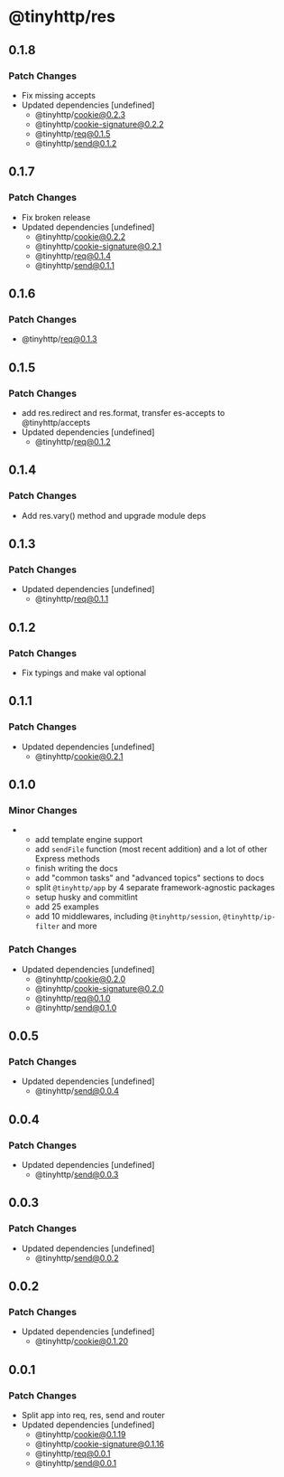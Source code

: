 # @tinyhttp/res

## 0.1.8

### Patch Changes

- Fix missing accepts
- Updated dependencies [undefined]
  - @tinyhttp/cookie@0.2.3
  - @tinyhttp/cookie-signature@0.2.2
  - @tinyhttp/req@0.1.5
  - @tinyhttp/send@0.1.2

## 0.1.7

### Patch Changes

- Fix broken release
- Updated dependencies [undefined]
  - @tinyhttp/cookie@0.2.2
  - @tinyhttp/cookie-signature@0.2.1
  - @tinyhttp/req@0.1.4
  - @tinyhttp/send@0.1.1

## 0.1.6

### Patch Changes

- @tinyhttp/req@0.1.3

## 0.1.5

### Patch Changes

- add res.redirect and res.format, transfer es-accepts to @tinyhttp/accepts
- Updated dependencies [undefined]
  - @tinyhttp/req@0.1.2

## 0.1.4

### Patch Changes

- Add res.vary() method and upgrade module deps

## 0.1.3

### Patch Changes

- Updated dependencies [undefined]
  - @tinyhttp/req@0.1.1

## 0.1.2

### Patch Changes

- Fix typings and make val optional

## 0.1.1

### Patch Changes

- Updated dependencies [undefined]
  - @tinyhttp/cookie@0.2.1

## 0.1.0

### Minor Changes

- - add template engine support
  - add `sendFile` function (most recent addition) and a lot of other Express methods
  - finish writing the docs
  - add "common tasks" and "advanced topics" sections to docs
  - split `@tinyhttp/app` by 4 separate framework-agnostic packages
  - setup husky and commitlint
  - add 25 examples
  - add 10 middlewares, including `@tinyhttp/session`, `@tinyhttp/ip-filter` and more

### Patch Changes

- Updated dependencies [undefined]
  - @tinyhttp/cookie@0.2.0
  - @tinyhttp/cookie-signature@0.2.0
  - @tinyhttp/req@0.1.0
  - @tinyhttp/send@0.1.0

## 0.0.5

### Patch Changes

- Updated dependencies [undefined]
  - @tinyhttp/send@0.0.4

## 0.0.4

### Patch Changes

- Updated dependencies [undefined]
  - @tinyhttp/send@0.0.3

## 0.0.3

### Patch Changes

- Updated dependencies [undefined]
  - @tinyhttp/send@0.0.2

## 0.0.2

### Patch Changes

- Updated dependencies [undefined]
  - @tinyhttp/cookie@0.1.20

## 0.0.1

### Patch Changes

- Split app into req, res, send and router
- Updated dependencies [undefined]
  - @tinyhttp/cookie@0.1.19
  - @tinyhttp/cookie-signature@0.1.16
  - @tinyhttp/req@0.0.1
  - @tinyhttp/send@0.0.1
